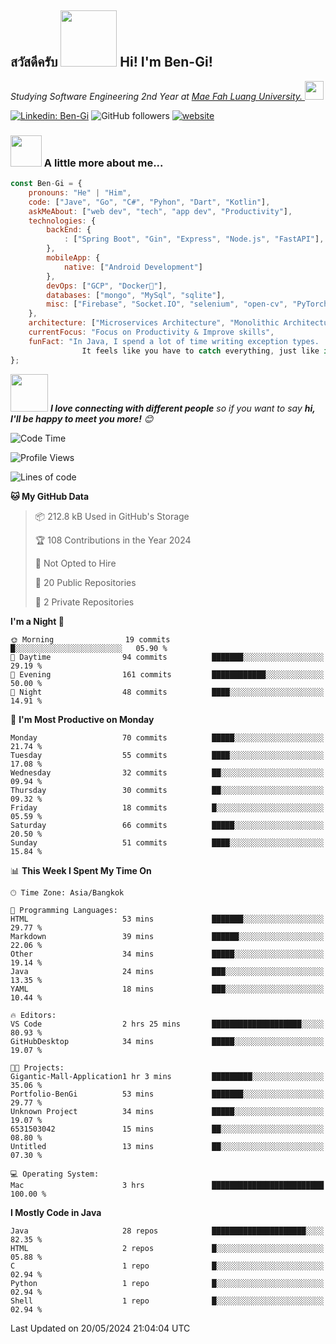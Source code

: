 <h2><p><a href="https://giphy.com/gifs/bread-L3nWlmgyqCeU8"></a></p>สวัสดีครับ <img src="https://media.giphy.com/media/L3nWlmgyqCeU8/giphy.gif" width="90" frameBorder="0" class="giphy-embed" allowFullScreen></img> Hi! I'm Ben-Gi!</h2>
<p><em>Studying Software Engineering 2nd Year at <a href="https://en.mfu.ac.th/home.html"> Mae Fah Luang University.
</a><img src="https://media.giphy.com/media/WUlplcMpOCEmTGBtBW/giphy.gif" width="30"> </em></p>


[![Linkedin: Ben-Gi](https://img.shields.io/badge/-BenGi-blue?style=flat-square&logo=Linkedin&logoColor=white&link=https://www.linkedin.com/in/nimit-tanbooutor-798139246/)](https://www.linkedin.com/in/nimit-tanbooutor-798139246/)
![GitHub followers](https://img.shields.io/github/followers/6531503042?label=Follow&style=social)
[![website](https://img.shields.io/badge/Website-46a2f1.svg?&style=flat-square&logo=Google-Chrome&logoColor=white&link=https://6531503042.github.io/Portfolio-BenGi/)](https://6531503042.github.io/Portfolio-BenGi/)

### <img src="https://media.giphy.com/media/VgCDAzcKvsR6OM0uWg/giphy.gif" width="50"> A little more about me...  

```javascript
const Ben-Gi = {
    pronouns: "He" | "Him",
    code: ["Jave", "Go", "C#", "Pyhon", "Dart", "Kotlin"],
    askMeAbout: ["web dev", "tech", "app dev", "Productivity"],
    technologies: {
        backEnd: {
            : ["Spring Boot", "Gin", "Express", "Node.js", "FastAPI"],
        },
        mobileApp: {
            native: ["Android Development"]
        },
        devOps: ["GCP", "Docker🐳"],
        databases: ["mongo", "MySql", "sqlite"],
        misc: ["Firebase", "Socket.IO", "selenium", "open-cv", "PyTorch"]
    },
    architecture: ["Microservices Architecture", "Monolithic Architecture", "Single page applications"],
    currentFocus: "Focus on Productivity & Improve skills",
    funFact: "In Java, I spend a lot of time writing exception types. 
                It feels like you have to catch everything, just like in baseball."
};
```

<img src="https://media.giphy.com/media/LnQjpWaON8nhr21vNW/giphy.gif" width="60"> <em><b>I love connecting with different people</b> so if you want to say <b>hi, I'll be happy to meet you more!</b> 😊</em>

<!--START_SECTION:waka-->
![Code Time](http://img.shields.io/badge/Code%20Time-3%20hrs-blue)

![Profile Views](http://img.shields.io/badge/Profile%20Views-229-blue)

![Lines of code](https://img.shields.io/badge/From%20Hello%20World%20I%27ve%20Written-1.1%20million%20lines%20of%20code-blue)

**🐱 My GitHub Data** 

> 📦 212.8 kB Used in GitHub's Storage 
 > 
> 🏆 108 Contributions in the Year 2024
 > 
> 🚫 Not Opted to Hire
 > 
> 📜 20 Public Repositories 
 > 
> 🔑 2 Private Repositories 
 > 
**I'm a Night 🦉** 

```text
🌞 Morning                19 commits          █░░░░░░░░░░░░░░░░░░░░░░░░   05.90 % 
🌆 Daytime                94 commits          ███████░░░░░░░░░░░░░░░░░░   29.19 % 
🌃 Evening                161 commits         ████████████░░░░░░░░░░░░░   50.00 % 
🌙 Night                  48 commits          ████░░░░░░░░░░░░░░░░░░░░░   14.91 % 
```
📅 **I'm Most Productive on Monday** 

```text
Monday                   70 commits          █████░░░░░░░░░░░░░░░░░░░░   21.74 % 
Tuesday                  55 commits          ████░░░░░░░░░░░░░░░░░░░░░   17.08 % 
Wednesday                32 commits          ██░░░░░░░░░░░░░░░░░░░░░░░   09.94 % 
Thursday                 30 commits          ██░░░░░░░░░░░░░░░░░░░░░░░   09.32 % 
Friday                   18 commits          █░░░░░░░░░░░░░░░░░░░░░░░░   05.59 % 
Saturday                 66 commits          █████░░░░░░░░░░░░░░░░░░░░   20.50 % 
Sunday                   51 commits          ████░░░░░░░░░░░░░░░░░░░░░   15.84 % 
```


📊 **This Week I Spent My Time On** 

```text
🕑︎ Time Zone: Asia/Bangkok

💬 Programming Languages: 
HTML                     53 mins             ███████░░░░░░░░░░░░░░░░░░   29.77 % 
Markdown                 39 mins             ██████░░░░░░░░░░░░░░░░░░░   22.06 % 
Other                    34 mins             █████░░░░░░░░░░░░░░░░░░░░   19.14 % 
Java                     24 mins             ███░░░░░░░░░░░░░░░░░░░░░░   13.35 % 
YAML                     18 mins             ███░░░░░░░░░░░░░░░░░░░░░░   10.44 % 

🔥 Editors: 
VS Code                  2 hrs 25 mins       ████████████████████░░░░░   80.93 % 
GitHubDesktop            34 mins             █████░░░░░░░░░░░░░░░░░░░░   19.07 % 

🐱‍💻 Projects: 
Gigantic-Mall-Application1 hr 3 mins         █████████░░░░░░░░░░░░░░░░   35.06 % 
Portfolio-BenGi          53 mins             ███████░░░░░░░░░░░░░░░░░░   29.77 % 
Unknown Project          34 mins             █████░░░░░░░░░░░░░░░░░░░░   19.07 % 
6531503042               15 mins             ██░░░░░░░░░░░░░░░░░░░░░░░   08.80 % 
Untitled                 13 mins             ██░░░░░░░░░░░░░░░░░░░░░░░   07.30 % 

💻 Operating System: 
Mac                      3 hrs               █████████████████████████   100.00 % 
```

**I Mostly Code in Java** 

```text
Java                     28 repos            █████████████████████░░░░   82.35 % 
HTML                     2 repos             █░░░░░░░░░░░░░░░░░░░░░░░░   05.88 % 
C                        1 repo              █░░░░░░░░░░░░░░░░░░░░░░░░   02.94 % 
Python                   1 repo              █░░░░░░░░░░░░░░░░░░░░░░░░   02.94 % 
Shell                    1 repo              █░░░░░░░░░░░░░░░░░░░░░░░░   02.94 % 
```




 Last Updated on 20/05/2024 21:04:04 UTC
<!--END_SECTION:waka-->
